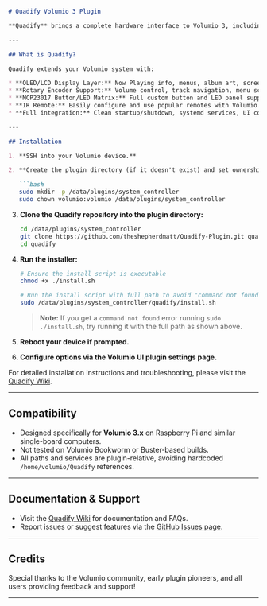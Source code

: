 ````markdown
# Quadify Volumio 3 Plugin

**Quadify** brings a complete hardware interface to Volumio 3, including advanced display, rotary encoder, MCP23017 button/LED, and IR remote support — all wrapped up in a single, easy-to-install plugin.

---

## What is Quadify?

Quadify extends your Volumio system with:

* **OLED/LCD Display Layer:** Now Playing info, menus, album art, screensavers, system status, and more.  
* **Rotary Encoder Support:** Volume control, track navigation, menu scrolling, etc.  
* **MCP23017 Button/LED Matrix:** Full custom button and LED panel support via I²C expander.  
* **IR Remote:** Easily configure and use popular remotes with Volumio.  
* **Full integration:** Clean startup/shutdown, systemd services, UI configuration, all plugin-native paths.

---

## Installation

1. **SSH into your Volumio device.**

2. **Create the plugin directory (if it doesn't exist) and set ownership:**

   ```bash
   sudo mkdir -p /data/plugins/system_controller
   sudo chown volumio:volumio /data/plugins/system_controller
````

3. **Clone the Quadify repository into the plugin directory:**

   ```bash
   cd /data/plugins/system_controller
   git clone https://github.com/theshepherdmatt/Quadify-Plugin.git quadify
   cd quadify
   ```

4. **Run the installer:**

   ```bash
   # Ensure the install script is executable
   chmod +x ./install.sh

   # Run the install script with full path to avoid "command not found" issues
   sudo /data/plugins/system_controller/quadify/install.sh
   ```

   > **Note:** If you get a `command not found` error running `sudo ./install.sh`, try running it with the full path as shown above.

5. **Reboot your device if prompted.**

6. **Configure options via the Volumio UI plugin settings page.**

For detailed installation instructions and troubleshooting, please visit the [Quadify Wiki](https://github.com/theshepherdmatt/Quadify-Plugin/wiki).

---

## Compatibility

* Designed specifically for **Volumio 3.x** on Raspberry Pi and similar single-board computers.
* Not tested on Volumio Bookworm or Buster-based builds.
* All paths and services are plugin-relative, avoiding hardcoded `/home/volumio/Quadify` references.

---

## Documentation & Support

* Visit the [Quadify Wiki](https://github.com/theshepherdmatt/Quadify-Plugin/wiki) for documentation and FAQs.
* Report issues or suggest features via the [GitHub Issues page](https://github.com/theshepherdmatt/Quadify-Plugin/issues).

---

## Credits

Special thanks to the Volumio community, early plugin pioneers, and all users providing feedback and support!

---
